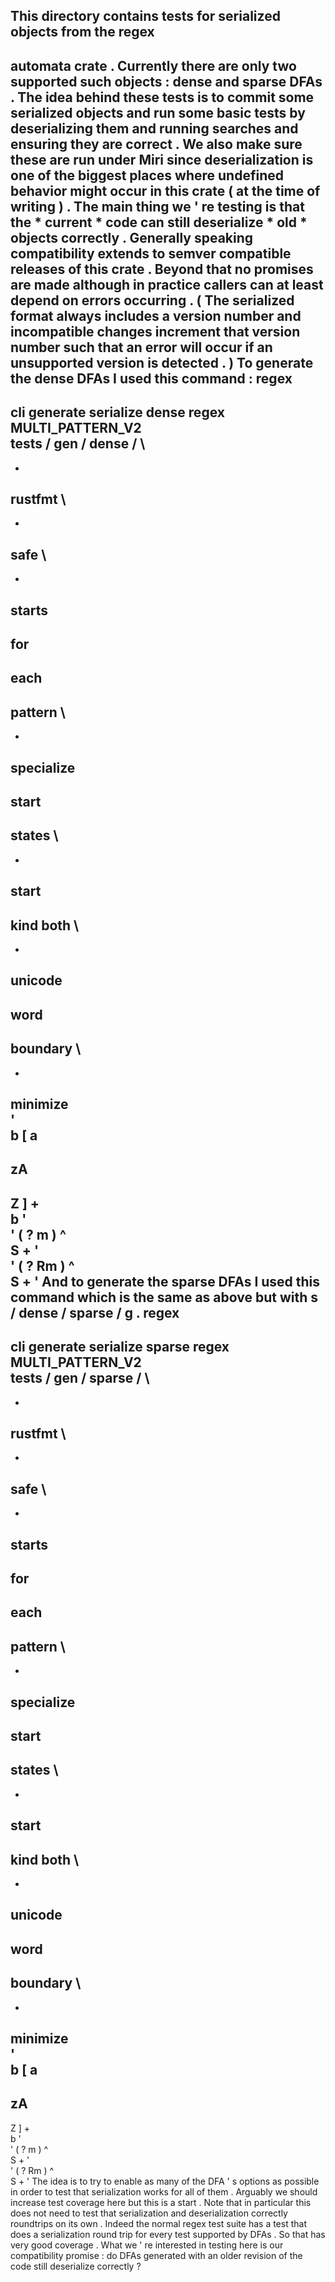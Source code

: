 This
directory
contains
tests
for
serialized
objects
from
the
regex
-
automata
crate
.
Currently
there
are
only
two
supported
such
objects
:
dense
and
sparse
DFAs
.
The
idea
behind
these
tests
is
to
commit
some
serialized
objects
and
run
some
basic
tests
by
deserializing
them
and
running
searches
and
ensuring
they
are
correct
.
We
also
make
sure
these
are
run
under
Miri
since
deserialization
is
one
of
the
biggest
places
where
undefined
behavior
might
occur
in
this
crate
(
at
the
time
of
writing
)
.
The
main
thing
we
'
re
testing
is
that
the
*
current
*
code
can
still
deserialize
*
old
*
objects
correctly
.
Generally
speaking
compatibility
extends
to
semver
compatible
releases
of
this
crate
.
Beyond
that
no
promises
are
made
although
in
practice
callers
can
at
least
depend
on
errors
occurring
.
(
The
serialized
format
always
includes
a
version
number
and
incompatible
changes
increment
that
version
number
such
that
an
error
will
occur
if
an
unsupported
version
is
detected
.
)
To
generate
the
dense
DFAs
I
used
this
command
:
regex
-
cli
generate
serialize
dense
regex
\
MULTI_PATTERN_V2
\
tests
/
gen
/
dense
/
\
-
-
rustfmt
\
-
-
safe
\
-
-
starts
-
for
-
each
-
pattern
\
-
-
specialize
-
start
-
states
\
-
-
start
-
kind
both
\
-
-
unicode
-
word
-
boundary
\
-
-
minimize
\
'
\
b
[
a
-
zA
-
Z
]
+
\
b
'
\
'
(
?
m
)
^
\
S
+
'
\
'
(
?
Rm
)
^
\
S
+
'
And
to
generate
the
sparse
DFAs
I
used
this
command
which
is
the
same
as
above
but
with
s
/
dense
/
sparse
/
g
.
regex
-
cli
generate
serialize
sparse
regex
\
MULTI_PATTERN_V2
\
tests
/
gen
/
sparse
/
\
-
-
rustfmt
\
-
-
safe
\
-
-
starts
-
for
-
each
-
pattern
\
-
-
specialize
-
start
-
states
\
-
-
start
-
kind
both
\
-
-
unicode
-
word
-
boundary
\
-
-
minimize
\
'
\
b
[
a
-
zA
-
Z
]
+
\
b
'
\
'
(
?
m
)
^
\
S
+
'
\
'
(
?
Rm
)
^
\
S
+
'
The
idea
is
to
try
to
enable
as
many
of
the
DFA
'
s
options
as
possible
in
order
to
test
that
serialization
works
for
all
of
them
.
Arguably
we
should
increase
test
coverage
here
but
this
is
a
start
.
Note
that
in
particular
this
does
not
need
to
test
that
serialization
and
deserialization
correctly
roundtrips
on
its
own
.
Indeed
the
normal
regex
test
suite
has
a
test
that
does
a
serialization
round
trip
for
every
test
supported
by
DFAs
.
So
that
has
very
good
coverage
.
What
we
'
re
interested
in
testing
here
is
our
compatibility
promise
:
do
DFAs
generated
with
an
older
revision
of
the
code
still
deserialize
correctly
?
